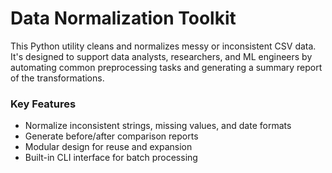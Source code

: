 # Data Normalization Toolkit

This Python utility cleans and normalizes messy or inconsistent CSV data. It's designed to support data analysts, researchers, and ML engineers by automating common preprocessing tasks and generating a summary report of the transformations.

### Key Features
- Normalize inconsistent strings, missing values, and date formats
- Generate before/after comparison reports
- Modular design for reuse and expansion
- Built-in CLI interface for batch processing
